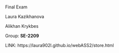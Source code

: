 # 
<p>Final Exam</p>
<p>Laura Kazikhanova</p>
<p>Alikhan Krykbes</p>
<p>Group: <strong>SE-2209</strong></p>
<a>LINK: https://laura902l.github.io/webASS2/store.html</a>





